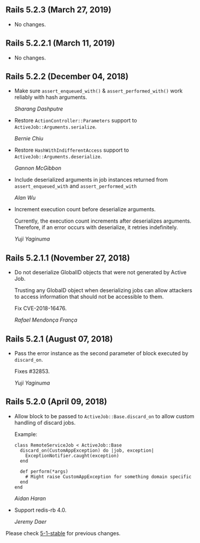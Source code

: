 ## Rails 5.2.3 (March 27, 2019) ##

*   No changes.


## Rails 5.2.2.1 (March 11, 2019) ##

*   No changes.


## Rails 5.2.2 (December 04, 2018) ##

*   Make sure `assert_enqueued_with()` & `assert_performed_with()` work reliably with hash arguments.

    *Sharang Dashputre*

*   Restore `ActionController::Parameters` support to `ActiveJob::Arguments.serialize`.

    *Bernie Chiu*

*   Restore `HashWithIndifferentAccess` support to `ActiveJob::Arguments.deserialize`.

    *Gannon McGibbon*

*   Include deserialized arguments in job instances returned from
    `assert_enqueued_with` and `assert_performed_with`

    *Alan Wu*

*   Increment execution count before deserialize arguments.

    Currently, the execution count increments after deserializes arguments.
    Therefore, if an error occurs with deserialize, it retries indefinitely.

    *Yuji Yaginuma*


## Rails 5.2.1.1 (November 27, 2018) ##

*   Do not deserialize GlobalID objects that were not generated by Active Job.

    Trusting any GlobaID object when deserializing jobs can allow attackers to access
    information that should not be accessible to them.

    Fix CVE-2018-16476.

    *Rafael Mendonça França*


## Rails 5.2.1 (August 07, 2018) ##

*   Pass the error instance as the second parameter of block executed by `discard_on`.

    Fixes #32853.

    *Yuji Yaginuma*

## Rails 5.2.0 (April 09, 2018) ##

*   Allow block to be passed to `ActiveJob::Base.discard_on` to allow custom handling of discard jobs.

    Example:

        class RemoteServiceJob < ActiveJob::Base
          discard_on(CustomAppException) do |job, exception|
            ExceptionNotifier.caught(exception)
          end

          def perform(*args)
            # Might raise CustomAppException for something domain specific
          end
        end

    *Aidan Haran*

*   Support redis-rb 4.0.

    *Jeremy Daer*

Please check [5-1-stable](https://github.com/rails/rails/blob/5-1-stable/activejob/CHANGELOG.md) for previous changes.
